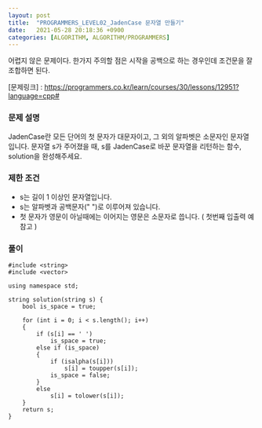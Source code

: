 ```yaml
---
layout: post
title:  "PROGRAMMERS_LEVEL02_JadenCase 문자열 만들기"
date:   2021-05-28 20:18:36 +0900
categories: [ALGORITHM, ALGORITHM/PROGRAMMERS]
---
```


어렵지 않은 문제이다. 한가지 주의할 점은 시작을 공백으로 하는 경우인데 조건문을 잘 조합하면 된다.  

[문제링크] : https://programmers.co.kr/learn/courses/30/lessons/12951?language=cpp#

### 문제 설명
JadenCase란 모든 단어의 첫 문자가 대문자이고, 그 외의 알파벳은 소문자인 문자열입니다. 문자열 s가 주어졌을 때, s를 JadenCase로 바꾼 문자열을 리턴하는 함수, solution을 완성해주세요.

### 제한 조건
- s는 길이 1 이상인 문자열입니다.
- s는 알파벳과 공백문자(" ")로 이루어져 있습니다.
- 첫 문자가 영문이 아닐때에는 이어지는 영문은 소문자로 씁니다. ( 첫번째 입출력 예 참고 )

### 풀이
```
#include <string>
#include <vector>

using namespace std;

string solution(string s) {
    bool is_space = true;
    
    for (int i = 0; i < s.length(); i++)
    {
        if (s[i] == ' ')
            is_space = true;
        else if (is_space)
        {
            if (isalpha(s[i]))
                s[i] = toupper(s[i]);
            is_space = false;
        }
        else
            s[i] = tolower(s[i]);  
    }
    return s;
}
```